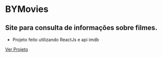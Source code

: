 # BYMovies 

## Site para consulta de informações sobre filmes.

- Projeto feito utilizando ReactJs e api imdb

[Ver Projeto](https://frolicking-kataifi-10a7db.netlify.app/) 